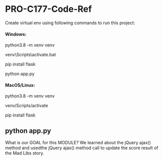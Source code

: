 # PRO-C177-Code-Ref
Create virtual env using following commands to run this project:
#### Windows:
python3.8 -m venv venv

venv\Scripts\activate.bat

pip install flask

python app.py

#### MacOS/Linux:

python3.8 -m venv venv

venv/Scripts/activate

pip install flask

python app.py
-----------------------------------------------
What is our GOAL for this MODULE? 
We learned about the jQuery ajax() method and usedthe jQuery ajax() method call to update the score result of the Mad Libs story.
